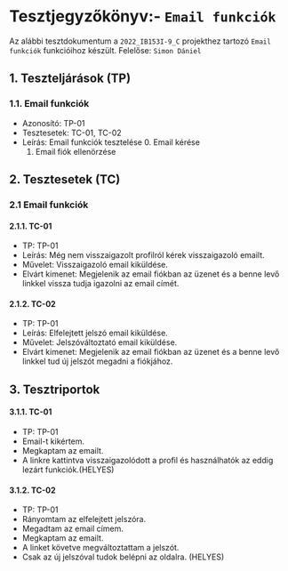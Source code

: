 # Tesztjegyzőkönyv:- `Email funkciók`

Az alábbi tesztdokumentum a `2022_IB153I-9_C` projekthez tartozó `Email funkciók` funkcióihoz készült. Felelőse: `Simon Dániel`

## 1. Teszteljárások (TP)

### 1.1. Email funkciók
- Azonosító: TP-01
- Tesztesetek: TC-01, TC-02
- Leírás: Email funkciók tesztelése
    0. Email kérése
    1. Email fiók ellenörzése



## 2. Tesztesetek (TC)

### 2.1 Email funkciók

#### 2.1.1. TC-01
- TP: TP-01
- Leírás: Még nem visszaigazolt profilról kérek visszaigazoló emailt.
- Művelet: Visszaigazoló email kiküldése.
- Elvárt kimenet: Megjelenik az email fiókban az üzenet és a benne levő linkkel vissza tudja igazolni az email címét.

#### 2.1.2. TC-02
- TP: TP-01
- Leírás: Elfelejtett jelszó email kiküldése.
- Művelet: Jelszóváltoztató email kiküldése.
- Elvárt kimenet:  Megjelenik az email fiókban az üzenet és a benne levő linkkel tud új jelszót megadni a fiókjához.


## 3. Tesztriportok

#### 3.1.1. TC-01
- TP: TP-01
- Email-t kikértem.
- Megkaptam az emailt.
- A linkre kattintva visszaigazolódott a profil és használhatók az eddig lezárt funkciók.(HELYES)

#### 3.1.2. TC-02
- TP: TP-01
- Rányomtam az elfelejtett jelszóra.
- Megadtam az email címem.
- Megkaptam az emailt.
- A linket követve megváltoztattam a jelszót.
- Csak az új jelszóval tudok belépni az oldalra. (HELYES)






